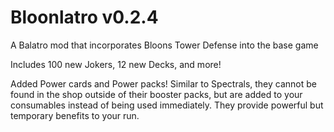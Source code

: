 # Bloonlatro v0.2.4

A Balatro mod that incorporates Bloons Tower Defense into the base game

Includes 100 new Jokers, 12 new Decks, and more!

Added Power cards and Power packs!
Similar to Spectrals, they cannot be found in the shop outside of their booster packs, but are added to your consumables instead of being used immediately. They provide powerful but temporary benefits to your run.